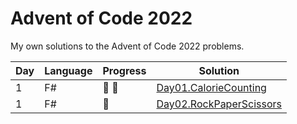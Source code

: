 ﻿# Advent of Code 2022

My own solutions to the Advent of Code 2022 problems.

| Day | Language | Progress | Solution |
| -- | -------- |--------------- | --------- |
| 1 | F# | :star2: :star2: | [Day01.CalorieCounting](https://github.com/Lerke/AdventOfCode2022/tree/main/Day01.CalorieCounting)
| 1 | F# | :star2: | [Day02.RockPaperScissors](https://github.com/Lerke/AdventOfCode2022/tree/main/Day02.RockPaperScissors)
